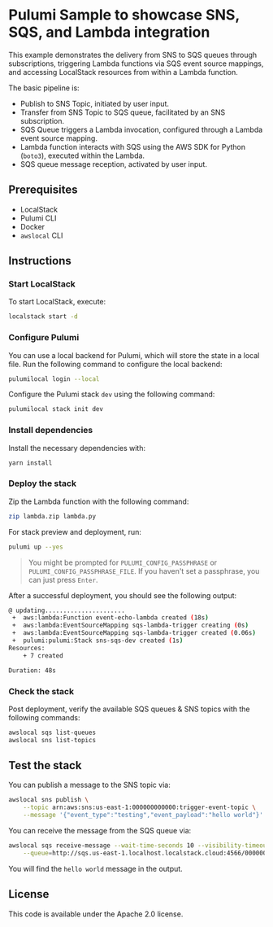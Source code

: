 # Pulumi Sample to showcase SNS, SQS, and Lambda integration

This example demonstrates the delivery from SNS to SQS queues through subscriptions, triggering Lambda functions via SQS event source mappings, and accessing LocalStack resources from within a Lambda function.

The basic pipeline is:

- Publish to SNS Topic, initiated by user input.
- Transfer from SNS Topic to SQS queue, facilitated by an SNS subscription.
- SQS Queue triggers a Lambda invocation, configured through a Lambda event source mapping.
- Lambda function interacts with SQS using the AWS SDK for Python (`boto3`), executed within the Lambda.
- SQS queue message reception, activated by user input.

## Prerequisites

- LocalStack
- Pulumi CLI
- Docker
- `awslocal` CLI

## Instructions

### Start LocalStack

To start LocalStack, execute:

```bash
localstack start -d
```

### Configure Pulumi

You can use a local backend for Pulumi, which will store the state in a local file. Run the following command to configure the local backend:

```bash
pulumilocal login --local
```

Configure the Pulumi stack `dev` using the following command:

```bash
pulumilocal stack init dev
```

### Install dependencies

Install the necessary dependencies with:

```bash
yarn install
```

### Deploy the stack

Zip the Lambda function with the following command:

```bash
zip lambda.zip lambda.py
```

For stack preview and deployment, run:

```bash
pulumi up --yes
```

> You might be prompted for `PULUMI_CONFIG_PASSPHRASE` or `PULUMI_CONFIG_PASSPHRASE_FILE`. If you haven't set a passphrase, you can just press `Enter`.

After a successful deployment, you should see the following output:

```bash
@ updating......................
 +  aws:lambda:Function event-echo-lambda created (18s) 
 +  aws:lambda:EventSourceMapping sqs-lambda-trigger creating (0s) 
 +  aws:lambda:EventSourceMapping sqs-lambda-trigger created (0.06s) 
 +  pulumi:pulumi:Stack sns-sqs-dev created (1s) 
Resources:
    + 7 created

Duration: 48s
```

### Check the stack

Post deployment, verify the available SQS queues & SNS topics with the following commands:

```bash
awslocal sqs list-queues
awslocal sns list-topics
```

## Test the stack

You can publish a message to the SNS topic via:

```bash
awslocal sns publish \
	--topic arn:aws:sns:us-east-1:000000000000:trigger-event-topic \
	--message '{"event_type":"testing","event_payload":"hello world"}'
```

You can receive the message from the SQS queue via:

```bash
awslocal sqs receive-message --wait-time-seconds 10 --visibility-timeout=0 \
	--queue=http://sqs.us-east-1.localhost.localstack.cloud:4566/000000000000/lambda-result-queue
```

You will find the `hello world` message in the output.

## License

This code is available under the Apache 2.0 license.
